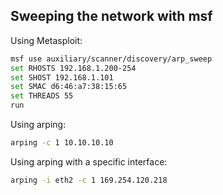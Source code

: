 ## Sweeping the network with msf

Using Metasploit:

```bash
msf use auxiliary/scanner/discovery/arp_sweep
set RHOSTS 192.168.1.200-254 
set SHOST 192.168.1.101 
set SMAC d6:46:a7:38:15:65 
set THREADS 55 
run
```

Using arping:

```bash
arping -c 1 10.10.10.10
```

Using arping with a specific interface:

```bash
arping -i eth2 -c 1 169.254.120.218
```
